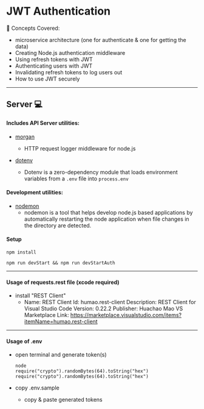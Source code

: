 # JWT Authentication

🧠 Concepts Covered:

- microservice architecture (one for authenticate & one for getting the data)
- Creating Node.js authentication middleware
- Using refresh tokens with JWT
- Authenticating users with JWT
- Invalidating refresh tokens to log users out
- How to use JWT securely

---

## Server :computer:

#### Includes API Server utilities:

- [morgan](https://www.npmjs.com/package/morgan)
  - HTTP request logger middleware for node.js
- [dotenv](https://www.npmjs.com/package/dotenv)

  - Dotenv is a zero-dependency module that loads environment variables from a `.env` file into `process.env`

#### Development utilities:

- [nodemon](https://www.npmjs.com/package/nodemon)
  - nodemon is a tool that helps develop node.js based applications by automatically restarting the node application when file changes in the directory are detected.

#### Setup

```
npm install
```

```
npm run devStart && npm run devStartAuth
```

---

#### Usage of requests.rest file (xcode required)

- install "REST Client"
  - Name: REST Client
    Id: humao.rest-client
    Description: REST Client for Visual Studio Code
    Version: 0.22.2
    Publisher: Huachao Mao
    VS Marketplace Link: https://marketplace.visualstudio.com/items?itemName=humao.rest-client

---

#### Usage of .env

- open terminal and generate token(s)

  ```
  node
  require("crypto").randomBytes(64).toString("hex")
  require("crypto").randomBytes(64).toString("hex")

  ```

- copy .env.sample
  - copy & paste generated tokens
